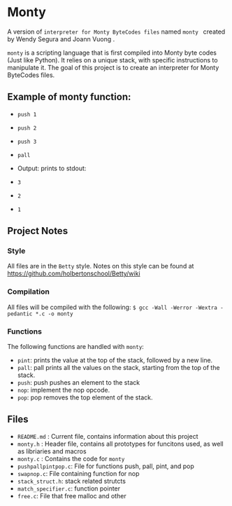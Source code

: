 # Monty
A version of `interpreter for Monty ByteCodes files` named `monty ` created by Wendy Segura and Joann Vuong .

`monty` is a scripting language that is first compiled into Monty byte codes (Just like Python). It relies on a unique stack, with specific instructions to manipulate it. The goal of this project is to create an interpreter for Monty ByteCodes files.


## Example of monty function:
* `push 1`
* `push 2`
* `push 3`
* `pall`

* Output: prints to stdout: 
 * `3`
 * `2`
 * `1`

## Project Notes

### Style
All files are in the `Betty` style. Notes on this style can be found at https://github.com/holbertonschool/Betty/wiki

### Compilation
All files will be compiled with the following: `$ gcc -Wall -Werror -Wextra -pedantic *.c -o monty`

### Functions
The following functions are handled with `monty`:
* `pint`: prints the value at the top of the stack, followed by a new line.
* `pall`: pall prints all the values on the stack, starting from the top of the stack.
* `push`: push pushes an element to the stack
* `nop`: implement the nop opcode.
* `pop`: pop removes the top element of the stack.



## Files
* `README.md` : Current file, contains information about this project
* `monty.h` : Header file, contains all prototypes for funcitons used, as well as libriaries and macros
* `monty.c` : Contains the code for `monty`
* `pushpallpintpop.c`: File for functions push, pall, pint, and pop
* `swapnop.c`: File containing function for nop
* `stack_struct.h`: stack related strutcts
* `match_specifier.c`: function pointer
* `free.c`: File that free malloc and other 

